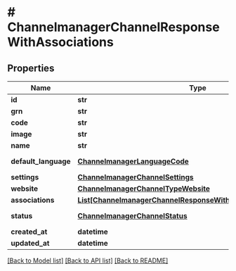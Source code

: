 # # ChannelmanagerChannelResponseWithAssociations


## Properties 


Name | Type | Description | Notes
------------ | ------------- | ------------- | -------------
**id**| **str** |   | [optional]
**grn**| **str** |   | [optional]
**code**| **str** |   | [optional]
**image**| **str** |   | [optional]
**name**| **str** |   | [optional]
**default_language**| [**ChannelmanagerLanguageCode**](ChannelmanagerLanguageCode.md) |  for more information please, see Model/ChannelmanagerLanguageCode.php  | [optional]
**settings**| [**ChannelmanagerChannelSettings**](ChannelmanagerChannelSettings.md) |   | [optional]
**website**| [**ChannelmanagerChannelTypeWebsite**](ChannelmanagerChannelTypeWebsite.md) |   | [optional]
**associations**| [**List[ChannelmanagerChannelResponseWithAssociationsAssociation]**](ChannelmanagerChannelResponseWithAssociationsAssociation.md) |   | [optional]
**status**| [**ChannelmanagerChannelStatus**](ChannelmanagerChannelStatus.md) |  for more information please, see Model/ChannelmanagerChannelStatus.php  | [optional]
**created_at**| **datetime** |   | [optional]
**updated_at**| **datetime** |   | [optional]


[[Back to Model list]](../../README.md#models) [[Back to API list]](../../README.md#endpoints) [[Back to README]](../../README.md)

